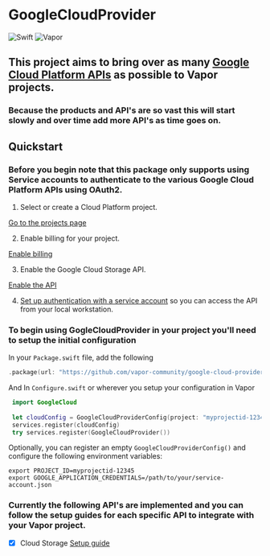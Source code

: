 # GoogleCloudProvider

![Swift](http://img.shields.io/badge/swift-4.1-brightgreen.svg)
![Vapor](http://img.shields.io/badge/vapor-3.0-brightgreen.svg)

## This project aims to bring over as many [Google Cloud Platform APIs](https://cloud.google.com/products/) as possible to Vapor projects.

### Because the products and API's are so vast this will start slowly and over time add more API's as time goes on.

## Quickstart

### Before you begin note that this package only supports using Service accounts to authenticate to the various Google Cloud Platform APIs using OAuth2.

1. Select or create a Cloud Platform project.

[Go to the projects page][projects]

2. Enable billing for your project.

[Enable billing][billing]

3. Enable the Google Cloud Storage API.

[Enable the API][enable_api]

4. [Set up authentication with a service account][auth] so you can access the
API from your local workstation.

[projects]: https://console.cloud.google.com/project
[billing]: https://support.google.com/cloud/answer/6293499#enable-billing
[enable_api]: https://console.cloud.google.com/flows/enableapi?apiid=storage-api.googleapis.com
[auth]: https://cloud.google.com/docs/authentication/getting-started

### To begin using GogleCloudProvider in your project you'll need to setup the initial configuration

In your `Package.swift` file, add the following

```swift
.package(url: "https://github.com/vapor-community/google-cloud-provider.git", from: "0.0.1")
```

And In `Configure.swift` or wherever you setup your configuration in Vapor

```swift
 import GoogleCloud
 
 let cloudConfig = GoogleCloudProviderConfig(project: "myprojectid-12345", credentialFile: "path to your service account json")
 services.register(cloudConfig)
 try services.register(GoogleCloudProvider())
```

Optionally, you can register an empty `GoogleCloudProviderConfig()` and configure the following environment variables:

```shell
export PROJECT_ID=myprojectid-12345
export GOOGLE_APPLICATION_CREDENTIALS=/path/to/your/service-account.json
```

### Currently the following API's are implemented and you can follow the setup guides for each specific API to integrate with your Vapor project.
* [x] Cloud Storage [Setup guide](https://github.com/Andrewangeta/GoogleCloudProvider/tree/master/Sources/GoogleCloud/Storage/README.md)
